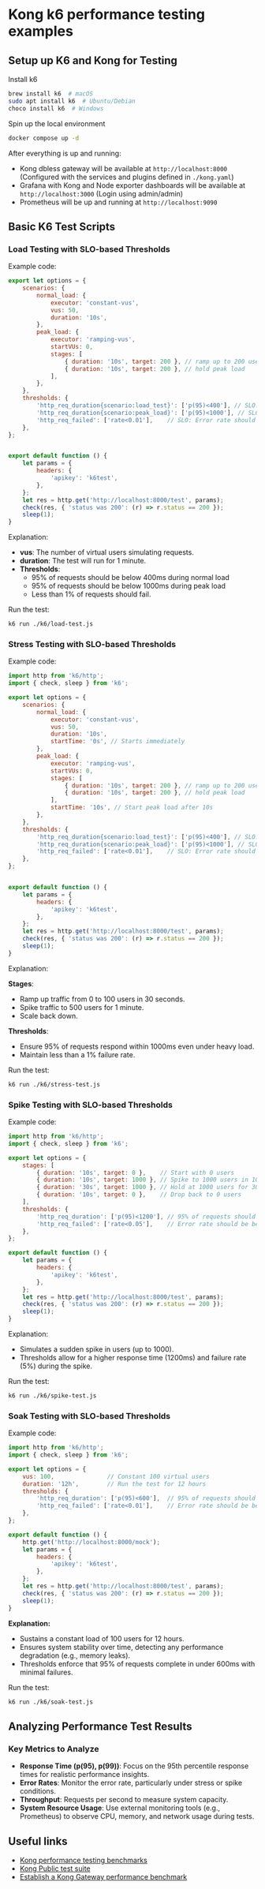 # Kong k6 performance testing examples

## Setup up K6 and Kong for Testing

Install k6

```bash
brew install k6  # macOS
sudo apt install k6  # Ubuntu/Debian
choco install k6  # Windows
```

Spin up the local environment

```bash
docker compose up -d
```

After everything is up and running:

- Kong dbless gateway will be available at `http://localhost:8000` (Configured with the services and plugins defined in `./kong.yaml`)
- Grafana with Kong and Node exporter dashboards will be available at `http://localhost:3000` (Login using admin/admin)
- Prometheus will be up and running at `http://localhost:9090`

## Basic K6 Test Scripts

### Load Testing with SLO-based Thresholds

Example code:

```javascript
export let options = {
    scenarios: {
        normal_load: {
            executor: 'constant-vus',
            vus: 50,
            duration: '10s',
        },
        peak_load: {
            executor: 'ramping-vus',
            startVUs: 0,
            stages: [
                { duration: '10s', target: 200 }, // ramp up to 200 users
                { duration: '10s', target: 200 }, // hold peak load
            ],
        },
    },
    thresholds: {
        'http_req_duration{scenario:load_test}': ['p(95)<400'], // SLO: 95% of requests should be below 400ms during normal load
        'http_req_duration{scenario:peak_load}': ['p(95)<1000'], // SLO: 95% of requests should be below 1000ms during peak load
        'http_req_failed': ['rate<0.01'],    // SLO: Error rate should be less than 1%
    },
};


export default function () {
    let params = {
        headers: {
            'apikey': 'k6test',
        },
    };
    let res = http.get('http://localhost:8000/test', params);
    check(res, { 'status was 200': (r) => r.status == 200 });
    sleep(1);
}
```

Explanation:

- **vus**: The number of virtual users simulating requests.
- **duration**: The test will run for 1 minute.
- **Thresholds**:
    - 95% of requests should be below 400ms during normal load
    - 95% of requests should be below 1000ms during peak load
    - Less than 1% of requests should fail.

Run the test:

```bash
k6 run ./k6/load-test.js
```

### Stress Testing with SLO-based Thresholds

Example code:

```javascript
import http from 'k6/http';
import { check, sleep } from 'k6';

export let options = {
    scenarios: {
        normal_load: {
            executor: 'constant-vus',
            vus: 50,
            duration: '10s',
            startTime: '0s', // Starts immediately
        },
        peak_load: {
            executor: 'ramping-vus',
            startVUs: 0,
            stages: [
                { duration: '10s', target: 200 }, // ramp up to 200 users
                { duration: '10s', target: 200 }, // hold peak load
            ],
            startTime: '10s', // Start peak load after 10s
        },
    },
    thresholds: {
        'http_req_duration{scenario:load_test}': ['p(95)<400'], // SLO: 95% of requests should be below 400ms during normal load
        'http_req_duration{scenario:peak_load}': ['p(95)<1000'], // SLO: 95% of requests should be below 1000ms during peak load
        'http_req_failed': ['rate<0.01'],    // SLO: Error rate should be less than 1%
    },
};


export default function () {
    let params = {
        headers: {
            'apikey': 'k6test',
        },
    };
    let res = http.get('http://localhost:8000/test', params);
    check(res, { 'status was 200': (r) => r.status == 200 });
    sleep(1);
}
```

Explanation:

**Stages**:
- Ramp up traffic from 0 to 100 users in 30 seconds.
- Spike traffic to 500 users for 1 minute.
- Scale back down.

**Thresholds**:
- Ensure 95% of requests respond within 1000ms even under heavy load.
- Maintain less than a 1% failure rate.

Run the test:

```bash
k6 run ./k6/stress-test.js
```

### Spike Testing with SLO-based Thresholds

Example code:

```javascript
import http from 'k6/http';
import { check, sleep } from 'k6';

export let options = {
    stages: [
        { duration: '10s', target: 0 },    // Start with 0 users
        { duration: '10s', target: 1000 }, // Spike to 1000 users in 10 seconds
        { duration: '30s', target: 1000 }, // Hold at 1000 users for 30 seconds
        { duration: '10s', target: 0 },    // Drop back to 0 users
    ],
    thresholds: {
        'http_req_duration': ['p(95)<1200'], // 95% of requests should be below 1200ms during spike
        'http_req_failed': ['rate<0.05'],    // Error rate should be below 5%
    },
};

export default function () {
    let params = {
        headers: {
            'apikey': 'k6test',
        },
    };
    let res = http.get('http://localhost:8000/test', params);
    check(res, { 'status was 200': (r) => r.status == 200 });
    sleep(1);
}
```

Explanation:

- Simulates a sudden spike in users (up to 1000).
- Thresholds allow for a higher response time (1200ms) and failure rate (5%) during the spike.

Run the test:

```bash
k6 run ./k6/spike-test.js
```

### Soak Testing with SLO-based Thresholds

Example code:

```javascript
import http from 'k6/http';
import { check, sleep } from 'k6';

export let options = {
    vus: 100,               // Constant 100 virtual users
    duration: '12h',        // Run the test for 12 hours
    thresholds: {
        'http_req_duration': ['p(95)<600'],  // 95% of requests should be below 600ms
        'http_req_failed': ['rate<0.01'],    // Error rate should be below 1%
    },
};

export default function () {
    http.get('http://localhost:8000/mock');
    let params = {
        headers: {
            'apikey': 'k6test',
        },
    };
    let res = http.get('http://localhost:8000/test', params);
    check(res, { 'status was 200': (r) => r.status == 200 });
    sleep(1);
}
```

**Explanation:**

- Sustains a constant load of 100 users for 12 hours.
- Ensures system stability over time, detecting any performance degradation (e.g., memory leaks).
- Thresholds enforce that 95% of requests complete in under 600ms with minimal failures.

Run the test:

```bash
k6 run ./k6/soak-test.js
```

## Analyzing Performance Test Results

### Key Metrics to Analyze

- **Response Time (p(95), p(99))**: Focus on the 95th percentile response times for realistic performance insights.
- **Error Rates**: Monitor the error rate, particularly under stress or spike conditions.
- **Throughput**: Requests per second to measure system capacity.
- **System Resource Usage**: Use external monitoring tools (e.g., Prometheus) to observe CPU, memory, and network usage during tests.

## Useful links

- [Kong performance testing benchmarks](https://docs.konghq.com/gateway/latest/production/performance/performance-testing/)
- [Kong Public test suite](https://github.com/Kong/kong-gateway-performance-benchmark/tree/main)
- [Establish a Kong Gateway performance benchmark](https://docs.konghq.com/gateway/3.8.x/production/performance/benchmark/)




